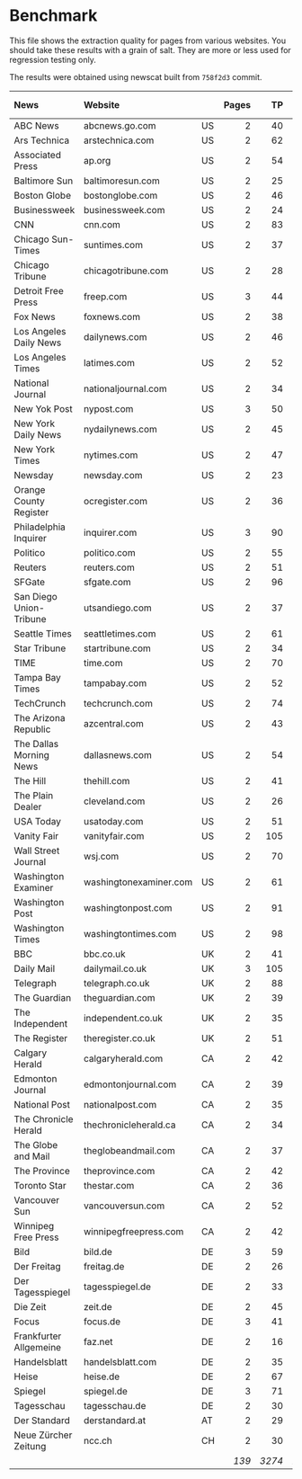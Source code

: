 # Benchmark

This file shows the extraction quality for pages from various websites.
You should take these results with a grain of salt. They are more or less used
for regression testing only.

The results were obtained using newscat built from `758f2d3` commit.

|News                          |Website                       |          |Pages     |TP        |TN        |FP        |FN        |F-Score   |
|:-----------------------------|:-----------------------------|:---------|---------:|---------:|---------:|---------:|---------:|---------:|
|ABC News                      |abcnews.go.com                |US        |2         |40        |94        |0         |1         |0.99      |
|Ars Technica                  |arstechnica.com               |US        |2         |62        |79        |0         |1         |0.99      |
|Associated Press              |ap.org                        |US        |2         |54        |332       |4         |0         |0.96      |
|Baltimore Sun                 |baltimoresun.com              |US        |2         |25        |398       |0         |1         |0.98      |
|Boston Globe                  |bostonglobe.com               |US        |2         |46        |64        |0         |1         |0.99      |
|Businessweek                  |businessweek.com              |US        |2         |24        |132       |0         |0         |1.00      |
|CNN                           |cnn.com                       |US        |2         |83        |389       |2         |0         |0.99      |
|Chicago Sun-Times             |suntimes.com                  |US        |2         |37        |454       |4         |0         |0.95      |
|Chicago Tribune               |chicagotribune.com            |US        |2         |28        |325       |0         |0         |1.00      |
|Detroit Free Press            |freep.com                     |US        |3         |44        |1029      |6         |0         |0.94      |
|Fox News                      |foxnews.com                   |US        |2         |38        |71        |1         |0         |0.99      |
|Los Angeles Daily News        |dailynews.com                 |US        |2         |46        |83        |1         |0         |0.99      |
|Los Angeles Times             |latimes.com                   |US        |2         |52        |349       |1         |1         |0.98      |
|National Journal              |nationaljournal.com           |US        |2         |34        |130       |1         |0         |0.99      |
|New Yok Post                  |nypost.com                    |US        |3         |50        |194       |0         |0         |1.00      |
|New York Daily News           |nydailynews.com               |US        |2         |45        |33        |0         |0         |1.00      |
|New York Times                |nytimes.com                   |US        |2         |47        |33        |0         |0         |1.00      |
|Newsday                       |newsday.com                   |US        |2         |23        |273       |0         |0         |1.00      |
|Orange County Register        |ocregister.com                |US        |2         |36        |122       |2         |1         |0.96      |
|Philadelphia Inquirer         |inquirer.com                  |US        |3         |90        |405       |5         |0         |0.97      |
|Politico                      |politico.com                  |US        |2         |55        |454       |0         |1         |0.99      |
|Reuters                       |reuters.com                   |US        |2         |51        |312       |2         |0         |0.98      |
|SFGate                        |sfgate.com                    |US        |2         |96        |27        |0         |0         |1.00      |
|San Diego Union-Tribune       |utsandiego.com                |US        |2         |37        |48        |0         |0         |1.00      |
|Seattle Times                 |seattletimes.com              |US        |2         |61        |609       |0         |2         |0.98      |
|Star Tribune                  |startribune.com               |US        |2         |34        |311       |0         |0         |1.00      |
|TIME                          |time.com                      |US        |2         |70        |95        |0         |0         |1.00      |
|Tampa Bay Times               |tampabay.com                  |US        |2         |52        |867       |0         |0         |1.00      |
|TechCrunch                    |techcrunch.com                |US        |2         |74        |180       |0         |0         |1.00      |
|The Arizona Republic          |azcentral.com                 |US        |2         |43        |70        |0         |0         |1.00      |
|The Dallas Morning News       |dallasnews.com                |US        |2         |54        |102       |1         |1         |0.98      |
|The Hill                      |thehill.com                   |US        |2         |41        |388       |0         |0         |1.00      |
|The Plain Dealer              |cleveland.com                 |US        |2         |26        |442       |2         |0         |0.96      |
|USA Today                     |usatoday.com                  |US        |2         |51        |133       |1         |0         |0.99      |
|Vanity Fair                   |vanityfair.com                |US        |2         |105       |128       |0         |6         |0.97      |
|Wall Street Journal           |wsj.com                       |US        |2         |70        |404       |0         |2         |0.99      |
|Washington Examiner           |washingtonexaminer.com        |US        |2         |61        |162       |0         |8         |0.94      |
|Washington Post               |washingtonpost.com            |US        |2         |91        |686       |1         |0         |0.99      |
|Washington Times              |washingtontimes.com           |US        |2         |98        |395       |0         |0         |1.00      |
|BBC                           |bbc.co.uk                     |UK        |2         |41        |209       |0         |2         |0.98      |
|Daily Mail                    |dailymail.co.uk               |UK        |3         |105       |1252      |4         |29        |0.86      |
|Telegraph                     |telegraph.co.uk               |UK        |2         |88        |153       |3         |2         |0.97      |
|The Guardian                  |theguardian.com               |UK        |2         |39        |311       |0         |0         |1.00      |
|The Independent               |independent.co.uk             |UK        |2         |35        |718       |0         |0         |1.00      |
|The Register                  |theregister.co.uk             |UK        |2         |51        |168       |0         |2         |0.98      |
|Calgary Herald                |calgaryherald.com             |CA        |2         |42        |645       |0         |0         |1.00      |
|Edmonton Journal              |edmontonjournal.com           |CA        |2         |39        |580       |3         |0         |0.96      |
|National Post                 |nationalpost.com              |CA        |2         |35        |241       |1         |1         |0.97      |
|The Chronicle Herald          |thechronicleherald.ca         |CA        |2         |34        |245       |0         |0         |1.00      |
|The Globe and Mail            |theglobeandmail.com           |CA        |2         |37        |253       |2         |2         |0.95      |
|The Province                  |theprovince.com               |CA        |2         |42        |813       |0         |1         |0.99      |
|Toronto Star                  |thestar.com                   |CA        |2         |36        |78        |0         |7         |0.91      |
|Vancouver Sun                 |vancouversun.com              |CA        |2         |52        |519       |0         |2         |0.98      |
|Winnipeg Free Press           |winnipegfreepress.com         |CA        |2         |42        |490       |0         |1         |0.99      |
|Bild                          |bild.de                       |DE        |3         |59        |218       |0         |6         |0.95      |
|Der Freitag                   |freitag.de                    |DE        |2         |26        |111       |0         |1         |0.98      |
|Der Tagesspiegel              |tagesspiegel.de               |DE        |2         |33        |215       |2         |0         |0.97      |
|Die Zeit                      |zeit.de                       |DE        |2         |45        |309       |2         |1         |0.97      |
|Focus                         |focus.de                      |DE        |3         |41        |331       |2         |5         |0.92      |
|Frankfurter Allgemeine        |faz.net                       |DE        |2         |16        |499       |0         |0         |1.00      |
|Handelsblatt                  |handelsblatt.com              |DE        |2         |35        |250       |1         |3         |0.95      |
|Heise                         |heise.de                      |DE        |2         |67        |418       |5         |5         |0.93      |
|Spiegel                       |spiegel.de                    |DE        |3         |71        |694       |0         |5         |0.97      |
|Tagesschau                    |tagesschau.de                 |DE        |2         |30        |158       |0         |0         |1.00      |
|Der Standard                  |derstandard.at                |AT        |2         |29        |411       |0         |1         |0.98      |
|Neue Zürcher Zeitung          |ncc.ch                        |CH        |2         |30        |134       |1         |3         |0.94      |
|                              |                              |          |*139*     |*3274*    |*21225*   |*60*      |*105*     |**0.98**  |

